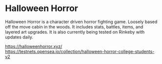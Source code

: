 # Halloween Horror

Halloween Horror is a character driven horror fighting game. Loosely based off the move cabin in the woods. It includes stats, battles, items, and layered art upgrades. It is also currently being tested on Rinkeby with updates daily.

<https://halloweenhorror.xyz/>
<https://testnets.opensea.io/collection/halloween-horror-college-students-v2>

